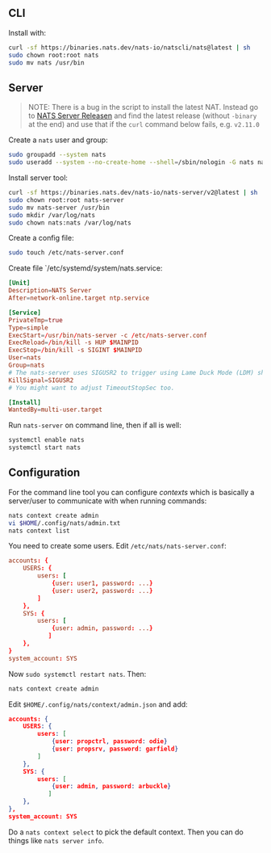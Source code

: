 ## CLI

Install with:
```bash
curl -sf https://binaries.nats.dev/nats-io/natscli/nats@latest | sh
sudo chown root:root nats
sudo mv nats /usr/bin
```
## Server

> NOTE: There is a bug in the script to install the latest NAT.  Instead go to [NATS Server Releasen](https://github.com/nats-io/nats-server/releases) and find the latest release (without `-binary` at the end) and use that if the `curl` command below fails, e.g. `v2.11.0`

Create a `nats` user and group:
```bash
sudo groupadd --system nats
sudo useradd --system --no-create-home --shell=/sbin/nologin -G nats nats
```
Install server tool:
```bash
curl -sf https://binaries.nats.dev/nats-io/nats-server/v2@latest | sh
sudo chown root:root nats-server
sudo mv nats-server /usr/bin
sudo mkdir /var/log/nats
sudo chown nats:nats /var/log/nats
```
Create a config file:
```bash
sudo touch /etc/nats-server.conf
```
Create file `/etc/systemd/system/nats.service:
```toml
[Unit]
Description=NATS Server
After=network-online.target ntp.service

[Service]
PrivateTmp=true
Type=simple
ExecStart=/usr/bin/nats-server -c /etc/nats-server.conf
ExecReload=/bin/kill -s HUP $MAINPID
ExecStop=/bin/kill -s SIGINT $MAINPID
User=nats
Group=nats
# The nats-server uses SIGUSR2 to trigger using Lame Duck Mode (LDM) shutdown
KillSignal=SIGUSR2
# You might want to adjust TimeoutStopSec too.

[Install]
WantedBy=multi-user.target
```
Run `nats-server` on command line, then if all is well:

```bash
systemctl enable nats
systemctl start nats
```

## Configuration

For the command line tool you can configure *contexts* which is basically a server/user to communicate with when running commands:

```bash
nats context create admin
vi $HOME/.config/nats/admin.txt
nats context list
```

You need to create some users.  Edit `/etc/nats/nats-server.conf`:

```conf
accounts: {
    USERS: {
        users: [
            {user: user1, password: ...}
            {user: user2, password: ...}
        ]
    },
    SYS: { 
        users: [
            {user: admin, password: ...}
           ]
    },
}
system_account: SYS
```

Now `sudo systemctl restart nats`.  Then:

```sh
nats context create admin
```

Edit `$HOME/.config/nats/context/admin.json` and add:

```json
accounts: {
    USERS: {
        users: [
            {user: propctrl, password: odie}
            {user: propsrv, password: garfield}
        ]
    },
    SYS: { 
        users: [
            {user: admin, password: arbuckle}
           ]
    },
},
system_account: SYS
```

Do a `nats context select` to pick the default context.  Then you can do things like `nats server info`.
